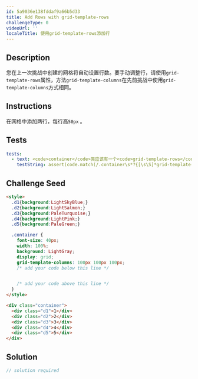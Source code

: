 ```yaml
---
id: 5a9036e138fddaf9a66b5d33
title: Add Rows with grid-template-rows
challengeType: 0
videoUrl: ''
localeTitle: 使用grid-template-rows添加行
---
```


## Description
<section id="description">您在上一次挑战中创建的网格将自动设置行数。要手动调整行，请使用<code>grid-template-rows</code>属性，方法<code>grid-template-columns</code>在先前挑战中使用<code>grid-template-columns</code>方式相同。 </section>

## Instructions
<section id="instructions">在网格中添加两行，每行高<code>50px</code> 。 </section>

## Tests
<section id='tests'>

```yml
tests:
  - text: <code>container</code>类应该有一个<code>grid-template-rows</code>属性，其中两个单元为<code>50px</code> 。
    testString: assert(code.match(/.container\s*?{[\s\S]*grid-template-rows\s*?:\s*?50px\s*?50px\s*?;[\s\S]*}/gi), '<code>container</code> class should have a <code>grid-template-rows</code> property with two units of <code>50px</code>.');

```

</section>

## Challenge Seed
<section id='challengeSeed'>

<div id='html-seed'>

```html
<style>
  .d1{background:LightSkyBlue;}
  .d2{background:LightSalmon;}
  .d3{background:PaleTurquoise;}
  .d4{background:LightPink;}
  .d5{background:PaleGreen;}

  .container {
    font-size: 40px;
    width: 100%;
    background: LightGray;
    display: grid;
    grid-template-columns: 100px 100px 100px;
    /* add your code below this line */


    /* add your code above this line */
  }
</style>

<div class="container">
  <div class="d1">1</div>
  <div class="d2">2</div>
  <div class="d3">3</div>
  <div class="d4">4</div>
  <div class="d5">5</div>
</div>

```

</div>



</section>

## Solution
<section id='solution'>

```js
// solution required
```
</section>
